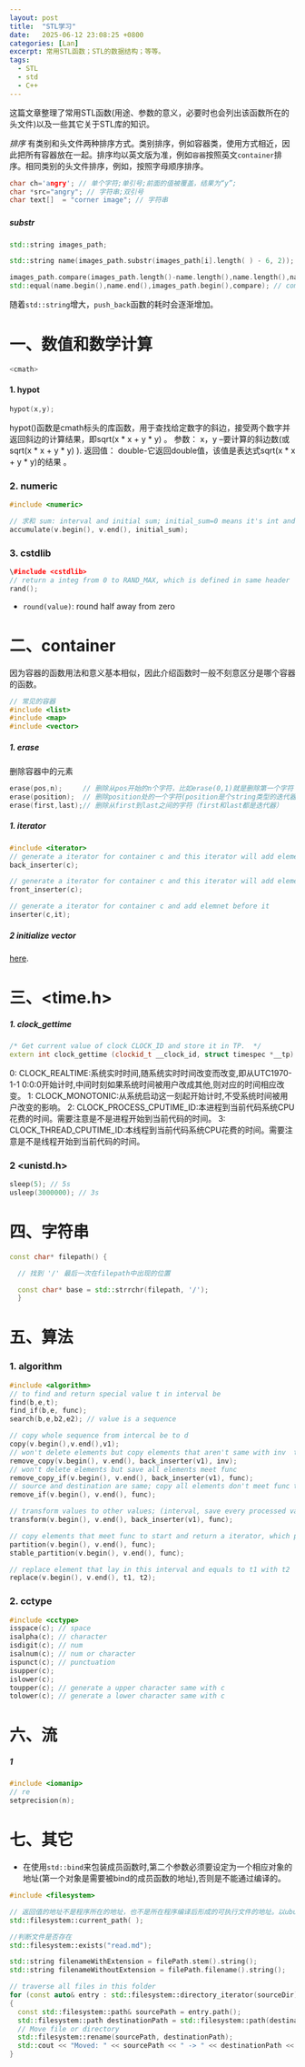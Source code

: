 ```yaml
---
layout: post
title:  "STL学习"
date:   2025-06-12 23:08:25 +0800
categories: [Lan]
excerpt: 常用STL函数；STL的数据结构；等等。
tags:
  - STL
  - std
  - C++
---
```


这篇文章整理了常用STL函数(用途、参数的意义，必要时也会列出该函数所在的头文件)以及一些其它关于STL库的知识。

*排序*
有类别和头文件两种排序方式。类别排序，例如容器类，使用方式相近，因此把所有容器放在一起。排序均以英文版为准，例如`容器`按照英文`container`排序。相同类别的头文件排序，例如<cmath>，按照字母顺序排序。

```C++
char ch='angry'; // 单个字符;单引号;前面的值被覆盖，结果为“y”;
char *src="angry"; // 字符串;双引号
char text[]  = "corner image"; // 字符串
```


### <string>

##### substr

```C++
std::string images_path; 

std::string name(images_path.substr(images_path[i].length( ) - 6, 2)); // (start index, length of substr)

images_path.compare(images_path.length()-name.length(),name.length(),name);
std::equal(name.begin(),name.end(),images_path.begin(),compare); // compare 是自定义的用于判定相等的函数
```

随着`std::string`增大，`push_back`函数的耗时会逐渐增加。

# 一、数值和数学计算

```c++
<cmath>
```

#### 1. hypot

```C++
hypot(x,y);
```

hypot()函数是cmath标头的库函数，用于查找给定数字的斜边，接受两个数字并返回斜边的计算结果，即sqrt(x * x + y * y) 。
参数： x，y –要计算的斜边数(或sqrt(x * x + y * y) ).
返回值： double-它返回double值，该值是表达式sqrt(x * x + y * y)的结果 。 

### 2. numeric

```C++
#include <numeric>

// 求和 sum: interval and initial sum; initial_sum=0 means it's int and initial_sum=0.0 means float or double 
accumulate(v.begin(), v.end(), initial_sum);
```

### 3. cstdlib

```C++
\#include <cstdlib>
// return a integ from 0 to RAND_MAX, which is defined in same header
rand(); 
```

* `round(value)`: round half away from zero

# 二、container

因为容器的函数用法和意义基本相似，因此介绍函数时一般不刻意区分是哪个容器的函数。

```C++
// 常见的容器
#include <list>
#include <map>
#include <vector>
```

##### 1. erase

删除容器中的元素

```C++
erase(pos,n);     // 删除从pos开始的n个字符，比如erase(0,1)就是删除第一个字符
erase(position);  // 删除position处的一个字符(position是个string类型的迭代器)
erase(first,last);// 删除从first到last之间的字符（first和last都是迭代器）
```

##### 1. iterator

```C++
#include <iterator>
// generate a iterator for container c and this iterator will add element to c. c must support push_back
back_inserter(c);

// generate a iterator for container c and this iterator will add element to c. c must support push_front
front_inserter(c);

// generate a iterator for container c and add elemnet before it
inserter(c,it);
```

##### 2 initialize vector

[here](https://www.geeksforgeeks.org/initialize-a-vector-in-cpp-different-ways/).

# 三、<time.h>

##### 1. clock_gettime

```C++
/* Get current value of clock CLOCK_ID and store it in TP.  */
extern int clock_gettime (clockid_t __clock_id, struct timespec *__tp) __THROW;
```

0: CLOCK_REALTIME:系统实时时间,随系统实时时间改变而改变,即从UTC1970-1-1 0:0:0开始计时,中间时刻如果系统时间被用户改成其他,则对应的时间相应改变。
1: CLOCK_MONOTONIC:从系统启动这一刻起开始计时,不受系统时间被用户改变的影响。
2: CLOCK_PROCESS_CPUTIME_ID:本进程到当前代码系统CPU花费的时间。需要注意是不是进程开始到当前代码的时间。
3: CLOCK_THREAD_CPUTIME_ID:本线程到当前代码系统CPU花费的时间。需要注意是不是线程开始到当前代码的时间。


### 2 <unistd.h>

```C++
sleep(5); // 5s
usleep(3000000); // 3s 
```

# 四、字符串

```C++
const char* filepath() {

  // 找到 '/' 最后一次在filepath中出现的位置

  const char* base = std::strrchr(filepath, '/');
  }
```

# 五、算法

### 1. algorithm

```C++
#include <algorithm>
// to find and return special value t in interval be
find(b,e,t);
find_if(b,e, func);
search(b,e,b2,e2); // value is a sequence

// copy whole sequence from intercal be to d
copy(v.begin(),v.end(),v1);
// won't delete elements but copy elements that aren't same with inv  to v1
remove_copy(v.begin(), v.end(), back_inserter(v1), inv);
// won't delete elements but save all elements meet func
remove_copy_if(v.begin(), v.end(), back_inserter(v1), func);
// source and destination are same; copy all elements don't meet func to the start of this interval; return first place after last uncopied element
remove_if(v.begin(), v.end(), func);

// transform values to other values; (interval, save every processed value in this destination, function to process every value)
transform(v.begin(), v.end(), back_inserter(v1), func);

// copy elements that meet func to start and return a iterator, which points to the first place after last element that doesn't meet func
partition(v.begin(), v.end(), func);
stable_partition(v.begin(), v.end(), func);

// replace element that lay in this interval and equals to t1 with t2 
replace(v.begin(), v.end(), t1, t2);
```

### 2. cctype

```C++
#include <cctype>
isspace(c); // space
isalpha(c); // character
isdigit(c); // num
isalnum(c); // num or character
ispunct(c); // punctuation
isupper(c);
islower(c);
toupper(c); // generate a upper character same with c
tolower(c); // generate a lower character same with c
```

# 六、流

##### 1

```C++
#include <iomanip>
// re
setprecision(n);
```

# 七、其它

* 在使用`std::bind`来包装成员函数时,第二个参数必须要设定为一个相应对象的地址(第一个对象是需要被bind的成员函数的地址),否则是不能通过编译的。

```C++
#include <filesystem>

// 返回值的地址不是程序所在的地址，也不是所在程序编译后形成的可执行文件的地址。以ubuntu为例，在终端里某个路径下调用相应的可执行程序，这个路径才是返回值。
std::filesystem::current_path( );

//判断文件是否存在
std::filesystem::exists("read.md"); 

std::string filenameWithExtension = filePath.stem().string();
std::string filenameWithoutExtension = filePath.filename().string();

// traverse all files in this folder
for (const auto& entry : std::filesystem::directory_iterator(sourceDir)) 
{
  const std::filesystem::path& sourcePath = entry.path();
  std::filesystem::path destinationPath = std::filesystem::path(destinationDir) / sourcePath.filename();
  // Move file or directory
  std::filesystem::rename(sourcePath, destinationPath);
  std::cout << "Moved: " << sourcePath << " -> " << destinationPath << std::endl;
}
```
